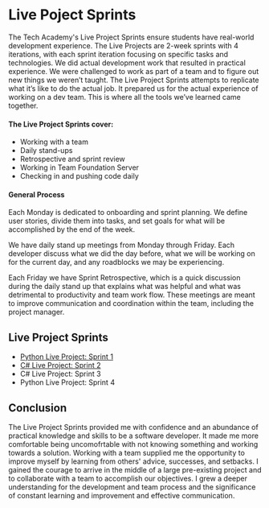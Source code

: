 # Live Poject Sprints
The Tech Academy's Live Project Sprints ensure students have real-world development experience. The Live Projects are 2-week sprints with 4 iterations, with each sprint iteration focusing on specific tasks and technologies. We did actual development work that resulted in practical experience. We were challenged to work as part of a team and to figure out new things we weren’t taught. The Live Project Sprints attempts to replicate what it’s like to do the actual job. It prepared us for the actual experience of working on a dev team. This is where all the tools we’ve learned came together.

#### The Live Project Sprints cover:
- Working with a team
- Daily stand-ups
- Retrospective and sprint review
- Working in Team Foundation Server
- Checking in and pushing code daily

#### General Process
Each Monday is dedicated to onboarding and sprint planning. We define user stories, divide them into tasks, and set goals for what will be accomplished by the end of the week.

We have daily stand up meetings from Monday through Friday. Each developer discuss what we did the day before, what we will be working on for the current day, and any roadblocks we may be experiencing.

Each Friday we have Sprint Retrospective, which is a quick discussion during the daily stand up that explains what was helpful and what was detrimental to productivity and team work flow. These meetings are meant to improve communication and coordination within the team, including the project manager.

## Live Project Sprints
- [Python Live Project: Sprint 1](https://github.com/rbmanez/TTA-Live-Project-Sprints/blob/master/PythonLiveProjectSprint1.md)
- [C# Live Project: Sprint 2](https://github.com/rbmanez/TTA-Live-Project-Sprints/blob/master/C%23LiveProjectSprint2.md)
- C# Live Project: Sprint 3
- Python Live Project: Sprint 4

## Conclusion
The Live Project Sprints provided me with confidence and an abundance of practical knowledge and skills to be a software developer. It made me more comfortable being uncomofrtable with not knowing something and working towards a solution. Working with a team supplied me the opportunity to improve myself by learning from others' advice, successes, and setbacks. I gained the courage to arrive in the middle of a large pre-existing project and to collaborate with a team to accomplish our objectives. I grew a deeper understanding for the development and team process and the significance of constant learning and improvement and effective communication.

